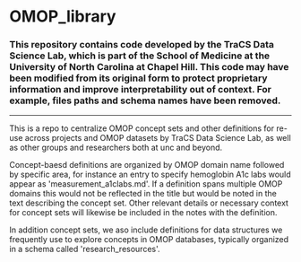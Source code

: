 # OMOP_library  

### This repository contains code developed by the TraCS Data Science Lab, which is part of the School of Medicine at the University of North Carolina at Chapel Hill. This code may have been modified from its original form to protect proprietary information and improve interpretability out of context. For example, files paths and schema names have been removed.
---
This is a repo to centralize OMOP concept sets and other definitions for re-use across projects and OMOP datasets by TraCS Data Science Lab, as well as other groups and researchers both at unc and beyond.  

Concept-baesd definitions are organized by OMOP domain name followed by specific area, for instance an entry to specify hemoglobin A1c labs would appear as 'measurement_a1clabs.md'. If a definition spans multiple OMOP domains this would not be reflected in the title but would be noted in the text describing the concept set.  Other relevant details or necessary context for concept sets will likewise be included in the notes with the definition.  

In addition concept sets, we aso include definitions for data structures we frequently use to explore concepts in OMOP databases, typically organized in a schema called 'research_resources'.
